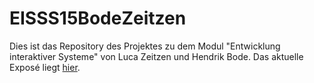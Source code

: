 # EISSS15BodeZeitzen

Dies ist das Repository des Projektes zu dem Modul "Entwicklung interaktiver Systeme" von Luca Zeitzen und Hendrik Bode.
Das aktuelle Exposé liegt [hier](https://github.com/Honnigorega/EISSS15BodeZeitzen/blob/master/Expose_gemeinsames_Lernen.pdf).
